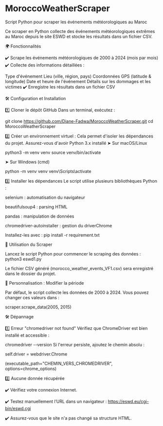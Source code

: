 # MoroccoWeatherScraper
Script Python pour scraper les événements météorologiques au Maroc

Ce scraper en Python collecte des événements météorologiques extrêmes au Maroc depuis le site ESWD et stocke les résultats dans un fichier CSV.

🌍 Fonctionnalités

✔️ Scrape les événements météorologiques de 2000 à 2024 (mois par mois)
✔️ Collecte des informations détaillées :

Type d'événement
Lieu (ville, région, pays)
Coordonnées GPS (latitude & longitude)
Date et heure de l'événement
Détails sur les dommages et les victimes
✔️ Enregistre les résultats dans un fichier CSV

🛠️ Configuration et Installation

1️⃣ Cloner le dépôt GitHub
Dans un terminal, exécutez :

git clone https://github.com/Diane-Fadwa/MoroccoWeatherScraper.git
cd MoroccoWeatherScraper

2️⃣ Créer un environnement virtuel : Cela permet d'isoler les dépendances du projet.
Assurez-vous d'avoir Python 3.x installé
➤ Sur macOS/Linux

python3 -m venv venv
source venv/bin/activate

➤ Sur Windows (cmd)

python -m venv venv
venv\Scripts\activate

3️⃣ Installer les dépendances
Le script utilise plusieurs bibliothèques Python :

selenium : automatisation du navigateur

beautifulsoup4 : parsing HTML

pandas : manipulation de données

chromedriver-autoinstaller : gestion du driverChrome

Installez-les avec :
pip install -r requirement.txt

🚀 Utilisation du Scraper

Lancez le script Python pour commencer le scraping des données :
python3 eswd1.py

Le fichier CSV généré (morocco_weather_events_VF1.csv) sera enregistré dans le dossier du projet.

🔧 Personnalisation : Modifier la période

Par défaut, le script collecte les données de 2000 à 2024.
Vous pouvez changer ces valeurs dans :

scraper.scrape_data(2005, 2015) 

🛠 Dépannage

1️⃣ Erreur "chromedriver not found"
Vérifiez que ChromeDriver est bien installé et accessible :

chromedriver --version
Si l'erreur persiste, ajoutez le chemin absolu :

self.driver = webdriver.Chrome

(executable_path="CHEMIN_VERS_CHROMEDRIVER", options=chrome_options)

2️⃣ Aucune donnée récupérée

✔️ Vérifiez votre connexion Internet.

✔️ Testez manuellement l’URL dans un navigateur : https://eswd.eu/cgi-bin/eswd.cgi

✔️ Assurez-vous que le site n'a pas changé sa structure HTML.
